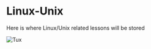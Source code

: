 
# Linux-Unix

Here is where Linux/Unix related lessons will be stored

![Tux](https://logos-world.net/wp-content/uploads/2020/09/Linux-Logo-1996-present.png)